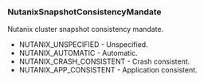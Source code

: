 ### NutanixSnapshotConsistencyMandate
Nutanix cluster snapshot consistency mandate.

- NUTANIX_UNSPECIFIED - Unspecified.
- NUTANIX_AUTOMATIC - Automatic.
- NUTANIX_CRASH_CONSISTENT - Crash consistent.
- NUTANIX_APP_CONSISTENT - Application consistent.
